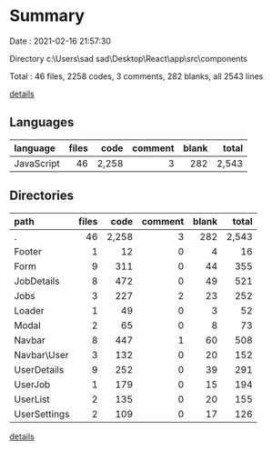 # Summary

Date : 2021-02-16 21:57:30

Directory c:\Users\sad sad\Desktop\React\app\src\components

Total : 46 files,  2258 codes, 3 comments, 282 blanks, all 2543 lines

[details](details.md)

## Languages
| language | files | code | comment | blank | total |
| :--- | ---: | ---: | ---: | ---: | ---: |
| JavaScript | 46 | 2,258 | 3 | 282 | 2,543 |

## Directories
| path | files | code | comment | blank | total |
| :--- | ---: | ---: | ---: | ---: | ---: |
| . | 46 | 2,258 | 3 | 282 | 2,543 |
| Footer | 1 | 12 | 0 | 4 | 16 |
| Form | 9 | 311 | 0 | 44 | 355 |
| JobDetails | 8 | 472 | 0 | 49 | 521 |
| Jobs | 3 | 227 | 2 | 23 | 252 |
| Loader | 1 | 49 | 0 | 3 | 52 |
| Modal | 2 | 65 | 0 | 8 | 73 |
| Navbar | 8 | 447 | 1 | 60 | 508 |
| Navbar\User | 3 | 132 | 0 | 20 | 152 |
| UserDetails | 9 | 252 | 0 | 39 | 291 |
| UserJob | 1 | 179 | 0 | 15 | 194 |
| UserList | 2 | 135 | 0 | 20 | 155 |
| UserSettings | 2 | 109 | 0 | 17 | 126 |

[details](details.md)